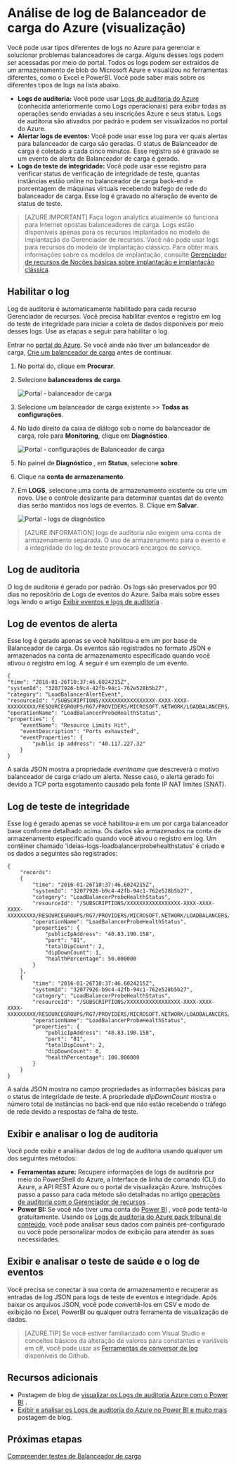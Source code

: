<properties
   pageTitle="Monitorar operações, eventos e contadores de Balanceador de carga | Microsoft Azure"
   description="Saiba como habilitar eventos de alerta e teste o log de status de integridade de Balanceador de carga do Azure"
   services="load-balancer"
   documentationCenter="na"
   authors="sdwheeler"
   manager="carmonm"
   editor="tysonn"
   tags="azure-resource-manager"
/>
<tags
   ms.service="load-balancer"
   ms.devlang="na"
   ms.topic="article"
   ms.tgt_pltfrm="na"
   ms.workload="infrastructure-services"
   ms.date="10/24/2016"
   ms.author="sewhee" />

# <a name="log-analytics-for-azure-load-balancer-preview"></a>Análise de log de Balanceador de carga do Azure (visualização)

Você pode usar tipos diferentes de logs no Azure para gerenciar e solucionar problemas balanceadores de carga. Alguns desses logs podem ser acessadas por meio do portal. Todos os logs podem ser extraídos de um armazenamento de blob do Microsoft Azure e visualizou no ferramentas diferentes, como o Excel e PowerBI. Você pode saber mais sobre os diferentes tipos de logs na lista abaixo.

- **Logs de auditoria:** Você pode usar [Logs de auditoria do Azure](../../articles/monitoring-and-diagnostics/insights-debugging-with-events.md) (conhecida anteriormente como Logs operacionais) para exibir todas as operações sendo enviadas a seu inscrições Azure e seus status. Logs de auditoria são ativados por padrão e podem ser visualizados no portal do Azure.
- **Alertar logs de eventos:** Você pode usar esse log para ver quais alertas para balanceador de carga são geradas. O status de Balanceador de carga é coletado a cada cinco minutos. Esse registro só é gravado se um evento de alerta de Balanceador de carga é gerado.
- **Logs de teste de integridade:** Você pode usar esse registro para verificar status de verificação de integridade de teste, quantas instâncias estão online no balanceador de carga back-end e porcentagem de máquinas virtuais recebendo tráfego de rede do balanceador de carga. Esse log é gravado no alteração de evento de status de teste.

>[AZURE.IMPORTANT] Faça logon analytics atualmente só funciona para Internet opostas balanceadores de carga. Logs estão disponíveis apenas para os recursos implantados no modelo de implantação do Gerenciador de recursos. Você não pode usar logs para recursos do modelo de implantação clássico. Para obter mais informações sobre os modelos de implantação, consulte [Gerenciador de recursos de Noções básicas sobre implantação e implantação clássica](../../articles/resource-manager-deployment-model.md).

## <a name="enable-logging"></a>Habilitar o log

Log de auditoria é automaticamente habilitado para cada recurso Gerenciador de recursos. Você precisa habilitar eventos e registro em log do teste de integridade para iniciar a coleta de dados disponíveis por meio desses logs. Use as etapas a seguir para habilitar o log.

Entrar no [portal do Azure](http://portal.azure.com). Se você ainda não tiver um balanceador de carga, [Crie um balanceador de carga](load-balancer-get-started-internet-arm-ps.md) antes de continuar.

1. No portal do, clique em **Procurar**.
2. Selecione **balanceadores de carga**.

    ![Portal - balanceador de carga](./media/load-balancer-monitor-log/load-balancer-browse.png)

3. Selecione um balanceador de carga existente >> **Todas as configurações**.
4. No lado direito da caixa de diálogo sob o nome do balanceador de carga, role para **Monitoring**, clique em **Diagnóstico**.

    ![Portal - configurações de Balanceador de carga](./media/load-balancer-monitor-log/load-balancer-settings.png)

5. No painel de **Diagnóstico** , em **Status**, selecione **sobre**.
6. Clique na **conta de armazenamento**.
7. Em **LOGS**, selecione uma conta de armazenamento existente ou crie um novo. Use o controle deslizante para determinar quantas dat de evento dias serão mantidos nos logs de eventos. 8. Clique em **Salvar**.

    ![Portal - logs de diagnóstico](./media/load-balancer-monitor-log/load-balancer-diagnostics.png)

>[AZURE.INFORMATION] logs de auditoria não exigem uma conta de armazenamento separada. O uso de armazenamento para o evento e a integridade do log de teste provocará encargos de serviço.

## <a name="audit-log"></a>Log de auditoria

O log de auditoria é gerado por padrão. Os logs são preservados por 90 dias no repositório de Logs de eventos do Azure. Saiba mais sobre esses logs lendo o artigo [Exibir eventos e logs de auditoria](../../articles/monitoring-and-diagnostics/insights-debugging-with-events.md) .

## <a name="alert-event-log"></a>Log de eventos de alerta

Esse log é gerado apenas se você habilitou-a em um por base de Balanceador de carga. Os eventos são registrados no formato JSON e armazenados na conta de armazenamento especificado quando você ativou o registro em log. A seguir é um exemplo de um evento.

    {
    "time": "2016-01-26T10:37:46.6024215Z",
    "systemId": "32077926-b9c4-42fb-94c1-762e528b5b27",
    "category": "LoadBalancerAlertEvent",
    "resourceId": "/SUBSCRIPTIONS/XXXXXXXXXXXXXXXXX-XXXX-XXXX-XXXXXXXXX/RESOURCEGROUPS/RG7/PROVIDERS/MICROSOFT.NETWORK/LOADBALANCERS/WWEBLB",
    "operationName": "LoadBalancerProbeHealthStatus",
    "properties": {
        "eventName": "Resource Limits Hit",
        "eventDescription": "Ports exhausted",
        "eventProperties": {
            "public ip address": "40.117.227.32"
        }
    }

A saída JSON mostra a propriedade *eventname* que descreverá o motivo balanceador de carga criado um alerta. Nesse caso, o alerta gerado foi devido a TCP porta esgotamento causado pela fonte IP NAT limites (SNAT).

## <a name="health-probe-log"></a>Log de teste de integridade

Esse log é gerado apenas se você habilitou-a em um por carga balanceador base conforme detalhado acima. Os dados são armazenados na conta de armazenamento especificado quando você ativou o registro em log. Um contêiner chamado 'ideias-logs-loadbalancerprobehealthstatus' é criado e os dados a seguintes são registrados:

    {
        "records":
        {
            "time": "2016-01-26T10:37:46.6024215Z",
            "systemId": "32077926-b9c4-42fb-94c1-762e528b5b27",
            "category": "LoadBalancerProbeHealthStatus",
            "resourceId": "/SUBSCRIPTIONS/XXXXXXXXXXXXXXXXX-XXXX-XXXX-XXXX-XXXXXXXXX/RESOURCEGROUPS/RG7/PROVIDERS/MICROSOFT.NETWORK/LOADBALANCERS/WWEBLB",
            "operationName": "LoadBalancerProbeHealthStatus",
            "properties": {
                "publicIpAddress": "40.83.190.158",
                "port": "81",
                "totalDipCount": 2,
                "dipDownCount": 1,
                "healthPercentage": 50.000000
            }
        },
        {
            "time": "2016-01-26T10:37:46.6024215Z",
            "systemId": "32077926-b9c4-42fb-94c1-762e528b5b27",
            "category": "LoadBalancerProbeHealthStatus",
            "resourceId": "/SUBSCRIPTIONS/XXXXXXXXXXXXXXXXX-XXXX-XXXX-XXXX-XXXXXXXXX/RESOURCEGROUPS/RG7/PROVIDERS/MICROSOFT.NETWORK/LOADBALANCERS/WWEBLB",
            "operationName": "LoadBalancerProbeHealthStatus",
            "properties": {
                "publicIpAddress": "40.83.190.158",
                "port": "81",
                "totalDipCount": 2,
                "dipDownCount": 0,
                "healthPercentage": 100.000000
            }
        }
    }

A saída JSON mostra no campo propriedades as informações básicas para o status de integridade de teste. A propriedade *dipDownCount* mostra o número total de instâncias no back-end que não estão recebendo o tráfego de rede devido a respostas de falha de teste.

## <a name="view-and-analyze-the-audit-log"></a>Exibir e analisar o log de auditoria

Você pode exibir e analisar dados de log de auditoria usando qualquer um dos seguintes métodos:

- **Ferramentas azure:** Recupere informações de logs de auditoria por meio do PowerShell do Azure, a Interface de linha de comando (CLI) do Azure, a API REST Azure ou o portal de visualização Azure. Instruções passo a passo para cada método são detalhadas no artigo [operações de auditoria com o Gerenciador de recursos](../../articles/resource-group-audit.md) .
- **Power BI:** Se você não tiver uma conta do [Power BI](https://powerbi.microsoft.com/pricing) , você pode tentá-lo gratuitamente. Usando os [Logs de auditoria do Azure pack tribunal de conteúdo](https://powerbi.microsoft.com/documentation/powerbi-content-pack-azure-audit-logs), você pode analisar seus dados com painéis pré-configurado ou você pode personalizar modos de exibição para atender às suas necessidades.

## <a name="view-and-analyze-the-health-probe-and-event-log"></a>Exibir e analisar o teste de saúde e o log de eventos

Você precisa se conectar à sua conta de armazenamento e recuperar as entradas de log JSON para logs de teste de eventos e integridade. Após baixar os arquivos JSON, você pode convertê-los em CSV e modo de exibição no Excel, PowerBI ou qualquer outra ferramenta de visualização de dados.

>[AZURE.TIP] Se você estiver familiarizado com Visual Studio e conceitos básicos da alteração de valores para constantes e variáveis em c#, você pode usar as [Ferramentas de conversor de log](https://github.com/Azure-Samples/networking-dotnet-log-converter) disponíveis do Github.

## <a name="additional-resources"></a>Recursos adicionais

- Postagem de blog de [visualizar os Logs de auditoria Azure com o Power BI](http://blogs.msdn.com/b/powerbi/archive/2015/09/30/monitor-azure-audit-logs-with-power-bi.aspx) .
- [Exibir e analisar os Logs de auditoria do Azure no Power BI e muito mais](https://azure.microsoft.com/blog/analyze-azure-audit-logs-in-powerbi-more/) postagem de blog.

## <a name="next-steps"></a>Próximas etapas

[Compreender testes de Balanceador de carga](load-balancer-custom-probe-overview.md)
